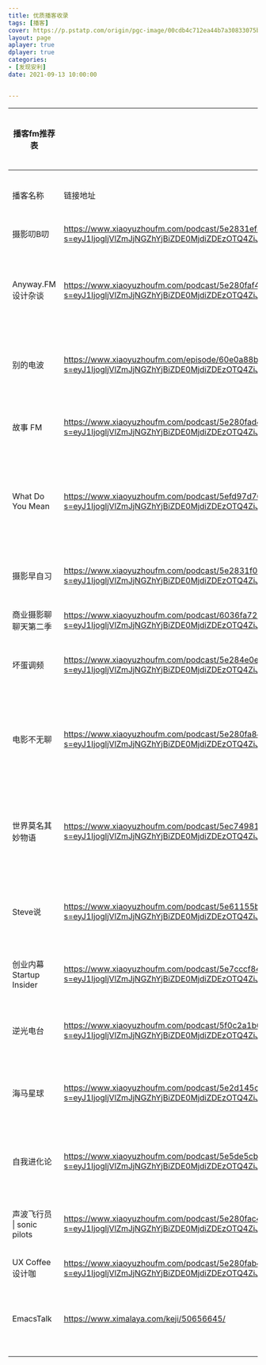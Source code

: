 ```yaml
---
title: 优质播客收录
tags: [播客]
cover: https://p.pstatp.com/origin/pgc-image/00cdb4c712ea44b7a30833075b0c637d
layout: page
aplayer: true
dplayer: true
categories:
- [发现安利]
date: 2021-09-13 10:00:00


---
```




| 播客fm推荐表               |                                                              | 喜马拉雅播客电台RSS订阅源：https://www.notion.so/ppnoise/RSS-03663f7f51524c21ab80b98ba8d43bc7 |                  | 客户端推荐：小宇宙播客：https://www.xiaoyuzhoufm.com   荔枝fm：https://www.lizhi.fm  Moon fm:  https://www.moon.fm  （注：收听链接可在小宇宙找到，订阅链接可在moonfm找到） |
| -------------------------- | ------------------------------------------------------------ | :----------------------------------------------------------: | ---------------- | :----------------------------------------------------------: |
| 播客名称                   | 链接地址                                                     |                             简介                             | 备注信息         |                             订阅                             |
| 摄影叨B叨                  | https://www.xiaoyuzhoufm.com/podcast/5e2831ef418a84a0462323b7?s=eyJ1IjogIjVlZmJjNGZhYjBiZDE0MjdiZDEzOTQ4ZiJ9 |                       每天5分钟学摄影                        | 摄影             |          https://www.ximalaya.com/album/7008515.xml          |
| Anyway.FM 设计杂谈         | https://www.xiaoyuzhoufm.com/podcast/5e280faf418a84a0461fba0e?s=eyJ1IjogIjVlZmJjNGZhYjBiZDE0MjdiZDEzOTQ4ZiJ9 | 由 UI 设计师 JJ Ying 和 Leon Gao 主播的 podcast，主题包括但不限于视觉设计，入选 2015 年 Apple 最佳播客榜单。Anyway.FM 是两个闷骚男抒发对设计热情的地方、Anyway.FM 是两个老男人吐槽世界的地方、Anyway.FM 也是一对好基友想把自己的见解分享给更多人的地方 | 设计             |                      https://anyway.fm                       |
| 别的电波                   | https://www.xiaoyuzhoufm.com/episode/60e0a88b952e661b2247130d?s=eyJ1IjogIjVlZmJjNGZhYjBiZDE0MjdiZDEzOTQ4ZiJ9 |                面对无聊现实，我们来聊点别的！                | 聊天听故事       |             http://rss.lizhi.fm/rss/50763402.xml             |
| 故事 FM                    | https://www.xiaoyuzhoufm.com/podcast/5e280fad418a84a0461fb38b?s=eyJ1IjogIjVlZmJjNGZhYjBiZDE0MjdiZDEzOTQ4ZiJ9 |                   用你的声音，讲述你的故事                   | 聊天听故事       |               https://storyfm.cn/feed/episodes               |
| What Do You Mean           | https://www.xiaoyuzhoufm.com/podcast/5efd97d76d76607427f765f3?s=eyJ1IjogIjVlZmJjNGZhYjBiZDE0MjdiZDEzOTQ4ZiJ9 | What Do You Mean 是一档泛心理类播客。这里的对话很长，但思考本来就不是一蹴而就的。与他人的对话中，其实也是一个与自己内心对话的过程。在这里我们经常向自己向世界发问，偶尔找到答案，但总是不疲于思考。希望它能在充实和迷茫的时候一直陪伴你 | 聊天听故事       |                     公众号/微博/B站同名                      |
| 摄影早自习                 | https://www.xiaoyuzhoufm.com/podcast/5e2831f0418a84a04623288e?s=eyJ1IjogIjVlZmJjNGZhYjBiZDE0MjdiZDEzOTQ4ZiJ9 | “摄影早自习”是火遍朋友圈的摄影微课堂，是由咔图摄影教育中心运营的微信公众账号（账号theipea），于每天早上6:30分推送，每集由3-5分钟音频构成，由叶梓老师亲自录制 | 摄影             |          https://www.ximalaya.com/album/3132874.xml          |
| 商业摄影聊聊天第二季       | https://www.xiaoyuzhoufm.com/podcast/6036fa727ec77309b153b37e?s=eyJ1IjogIjVlZmJjNGZhYjBiZDE0MjdiZDEzOTQ4ZiJ9 |                        商业摄影聊聊天                        | 摄影             |          https://www.ximalaya.com/album/346494.xml           |
| 坏蛋调频                   | https://www.xiaoyuzhoufm.com/podcast/5e284e0e418a84a0462697cc?s=eyJ1IjogIjVlZmJjNGZhYjBiZDE0MjdiZDEzOTQ4ZiJ9 |                         人人都是主播                         | 聊天听故事       |              http://rss.lizhi.fm/rss/12638.xml               |
| 电影不无聊                 | https://www.xiaoyuzhoufm.com/podcast/5e280fa8418a84a0461f929f?s=eyJ1IjogIjVlZmJjNGZhYjBiZDE0MjdiZDEzOTQ4ZiJ9 |                  囍儿、电聊金刚、地球的土产                  | 聊聊电影的故事   |              http://rss.lizhi.fm/rss/14093.xml               |
| 世界莫名其妙物语           | https://www.xiaoyuzhoufm.com/podcast/5ec74981418a84a046d8a006?s=eyJ1IjogIjVlZmJjNGZhYjBiZDE0MjdiZDEzOTQ4ZiJ9 | 干货和笑点不能两全？ 这么想可就大错特错了！ 三名美少女段子手组成了相声天团，每周一为您介绍莫名其妙的历史地理知识，欢迎收听 | 段子手聊天听故事 |              https://anchor.fm/bizarre-stories               |
| Steve说                    | https://www.xiaoyuzhoufm.com/podcast/5e61155b418a84a046401f72?s=eyJ1IjogIjVlZmJjNGZhYjBiZDE0MjdiZDEzOTQ4ZiJ9 | 这是一个基于泛心理学视角，通过深度交流拓展意识边界，探索个人成长之道，加深对自我和世界理解的谈话类节目。 | 访谈类节目       |                   http://www.ximalaya.com/                   |
| 创业内幕 Startup Insider   | https://www.xiaoyuzhoufm.com/podcast/5e7cccf8418a84a046c4e7f9?s=eyJ1IjogIjVlZmJjNGZhYjBiZDE0MjdiZDEzOTQ4ZiJ9 |                 《创业内幕》 Startup Insider                 | 聊天听故事       |         https://www.ximalaya.com/album/20119986.xml          |
| 逆光电台                   | https://www.xiaoyuzhoufm.com/podcast/5f0c2a1b6d76607427f1331a?s=eyJ1IjogIjVlZmJjNGZhYjBiZDE0MjdiZDEzOTQ4ZiJ9 | 『逆光电台』是一档与摄影相关的谈话节目。我们将每周邀请来自摄影相关领域的嘉宾和我们一起聊聊他们有趣的职业故事和严肃的职业思考。 | 摄影             |            https://m.qingting.fm/vchannel/365640             |
| 海马星球                   | https://www.xiaoyuzhoufm.com/podcast/5e2d145c418a84a0467fc4d8?s=eyJ1IjogIjVlZmJjNGZhYjBiZDE0MjdiZDEzOTQ4ZiJ9 | 这是一个理想化的星球，和地球部分重叠。 在这里，没有性别刻板印象，没有陈词滥调。 在这里，每个人都自主决定自己的性别身份，也接受别人自主决定的性别身份。 在这里，所有人都知道，性别只是一个容器，可以被灌注各种符号，可以容纳无数可能。 | 聊天听故事       |               https://anchor.fm/seahorseplanet               |
| 自我进化论                 | https://www.xiaoyuzhoufm.com/podcast/5e5de5cb418a84a0467beb90?s=eyJ1IjogIjVlZmJjNGZhYjBiZDE0MjdiZDEzOTQ4ZiJ9 | 用智慧启发你内在的转变。 欢迎在Podcasts, 喜马拉雅和小宇宙等平台关注<自我进化论>，全平台同步更新中 :) Athena Yan，赋能个体绽放生命力。 公众号：AthenaYan | 聊天听故事       |         https://www.ximalaya.com/album/21056542.xml          |
| 声波飞行员 \| sonic pilots | https://www.xiaoyuzhoufm.com/podcast/5e280fac418a84a0461fb100?s=eyJ1IjogIjVlZmJjNGZhYjBiZDE0MjdiZDEzOTQ4ZiJ9 |    孟获、地下丝贼、包雪龙、音迷酱、Sonic或缸中之脑、剑剑     | 聊天听故事       |              https://www.lizhi.fm/user/12428189              |
| UX Coffee 设计咖           | https://www.xiaoyuzhoufm.com/podcast/5e280fab418a84a0461fa480?s=eyJ1IjogIjVlZmJjNGZhYjBiZDE0MjdiZDEzOTQ4ZiJ9 |       Riceman、Hoka可嘉、帆啊帆、Chishan_志珊、夏梅杰        | 设计             |                    https://uxcoffee.com/                     |
| EmacsTalk                  | https://www.ximalaya.com/keji/50656645/                      |      EmacsTalk 是一档专注在 Emacs 社区的程序员闲聊节目       | 和程序员闲聊     |                 https://emacstalk.github.io                  |